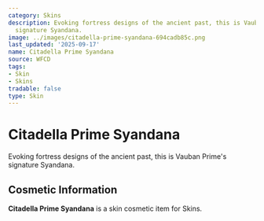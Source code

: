 ```yaml
---
category: Skins
description: Evoking fortress designs of the ancient past, this is Vauban Prime's
  signature Syandana.
image: ../images/citadella-prime-syandana-694cadb85c.png
last_updated: '2025-09-17'
name: Citadella Prime Syandana
source: WFCD
tags:
- Skin
- Skins
tradable: false
type: Skin
---
```


# Citadella Prime Syandana

Evoking fortress designs of the ancient past, this is Vauban Prime's signature Syandana.

## Cosmetic Information

**Citadella Prime Syandana** is a skin cosmetic item for Skins.

